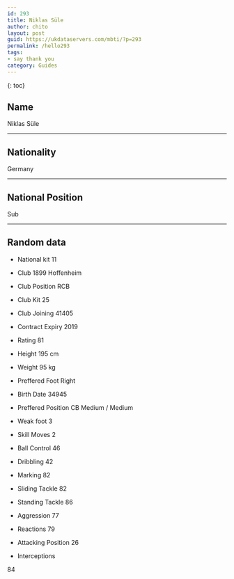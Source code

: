 ```yaml
---
id: 293
title: Niklas Süle
author: chito
layout: post
guid: https://ukdataservers.com/mbti/?p=293
permalink: /hello293
tags:
- say thank you
category: Guides
---
```



{: toc}

## Name  
Niklas Süle 

* * *

## Nationality  
Germany 

* * *

## National Position  
Sub 

* * *

## Random data 

  * National kit 
11 

  * Club 
1899 Hoffenheim 

  * Club Position 
RCB 

  * Club Kit 
25 

  * Club Joining 
41405 

  * Contract Expiry 
2019 

  * Rating 
81 

  * Height 
195 cm 

  * Weight 
95 kg 

  * Preffered Foot 
Right 

  * Birth Date 
34945 

  * Preffered Position 
CB Medium / Medium 

  * Weak foot 
3 

  * Skill Moves 
2 

  * Ball Control 
46 

  * Dribbling 
42 

  * Marking 
82 

  * Sliding Tackle 
82 

  * Standing Tackle 
86 

  * Aggression 
77 

  * Reactions 
79 

  * Attacking Position 
26 

  * Interceptions 

84